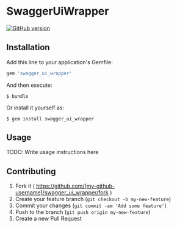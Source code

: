 # SwaggerUiWrapper

[![GitHub version](https://badge.fury.io/gh/efigence%2Fswagger_ui_wrapper.svg)](https://badge.fury.io/gh/efigence%2Fswagger_ui_wrapper)

## Installation

Add this line to your application's Gemfile:

```ruby
gem 'swagger_ui_wrapper'
```

And then execute:

    $ bundle

Or install it yourself as:

    $ gem install swagger_ui_wrapper

## Usage

TODO: Write usage instructions here

## Contributing

1. Fork it ( https://github.com/[my-github-username]/swagger_ui_wrapper/fork )
2. Create your feature branch (`git checkout -b my-new-feature`)
3. Commit your changes (`git commit -am 'Add some feature'`)
4. Push to the branch (`git push origin my-new-feature`)
5. Create a new Pull Request
